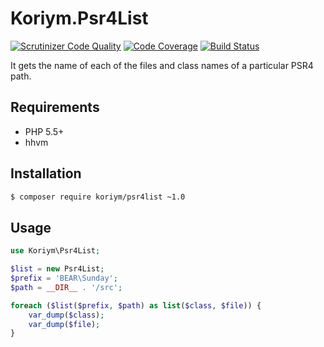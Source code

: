 # Koriym.Psr4List
[![Scrutinizer Code Quality](https://scrutinizer-ci.com/g/koriym/Koriym.Psr4List/badges/quality-score.png?b=master)](https://scrutinizer-ci.com/g/koriym/Koriym.Psr4List/?branch=master)
[![Code Coverage](https://scrutinizer-ci.com/g/koriym/Koriym.Psr4List/badges/coverage.png?b=master)](https://scrutinizer-ci.com/g/koriym/Koriym.Psr4List/?branch=master)
[![Build Status](https://travis-ci.org/koriym/Koriym.Psr4List.svg?branch=master)](https://travis-ci.org/koriym/Koriym.Psr4List)

It gets the name of each of the files and class names of a particular PSR4 path.

## Requirements
 * PHP 5.5+
 * hhvm

## Installation

```bash
$ composer require koriym/psr4list ~1.0
```

## Usage

```php
use Koriym\Psr4List;

$list = new Psr4List;
$prefix = 'BEAR\Sunday';
$path = __DIR__ . '/src';

foreach ($list($prefix, $path) as list($class, $file)) {
    var_dump($class);
    var_dump($file);
}
```

